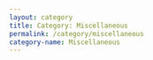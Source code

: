 ```yaml
---
layout: category
title: Category: Miscellaneous
permalink: /category/miscellaneous
category-name: Miscellaneous
---
```

